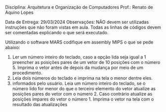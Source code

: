 Disciplina: Arquitetura e Organização de Computadores
Prof.: Renato de Aquino Lopes

Data de Entrega: 29/03/2024
Observações:
NÃO devem ser utilizadas instruções que não foram vistas em aula.
Todas as linhas de códigos devem ser comentadas explicando o que será executado.

Utilizando o software MARS codifique em assembly MIPS o que se pede abaixo:

1) Ler um número inteiro do teclado, caso a opção lida seja igual a 1 preencher as posições pares de um vetor de 10 posições com o número 5. Imprima o vetor antes de depois da mudança por meio de um procedimento.
2) Leia dois números do teclado e imprima na tela o menor dentre eles.
3) informados pelo usuário. Leia um número inteiro do teclado, se o número lido for menor do que o terceiro elemento do vetor atualize as posições pares do vetor com o número 2. Caso contrário atualize as posições ímpares do vetor o número 1. Imprima o vetor na tela com o resultado das atualizações
